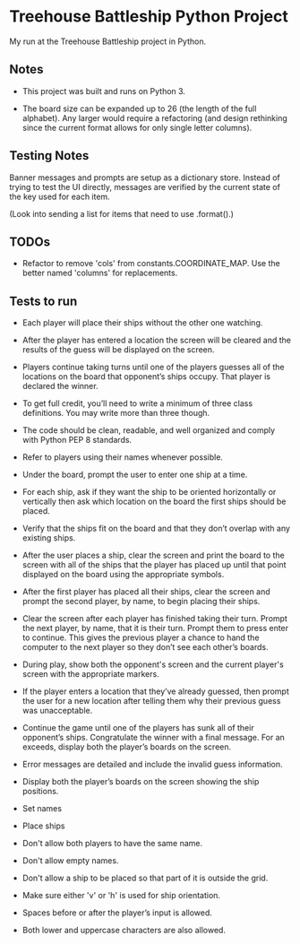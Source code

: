 Treehouse Battleship Python Project
===================================

My run at the Treehouse Battleship project in Python.

Notes
-----

- This project was built and runs on Python 3. 

- The board size can be expanded up to 26 (the length of the full alphabet). Any larger would require a refactoring (and design rethinking since the current format allows for only single letter columns).




Testing Notes
-------------

Banner messages and prompts are setup as a dictionary store. Instead of trying to test the UI directly, messages are verified by the current state of the key used for each item. 


(Look into sending a list for items that need to use .format().)



TODOs
-----

- Refactor to remove 'cols' from constants.COORDINATE_MAP. Use the better named 'columns' for replacements. 




Tests to run
------------

- Each player will place their ships without the other one watching.
- After the player has entered a location the screen will be cleared and the results of the guess will be displayed on the screen.
- Players continue taking turns until one of the players guesses all of the locations on the board that opponent’s ships occupy. That player is declared the winner.
- To get full credit, you’ll need to write a minimum of three class definitions. You may write more than three though.
- The code should be clean, readable, and well organized and comply with Python PEP 8 standards.
- Refer to players using their names whenever possible.
- Under the board, prompt the user to enter one ship at a time.
- For each ship, ask if they want the ship to be oriented horizontally or vertically then ask which location on the board the first ships should be placed.
- Verify that the ships fit on the board and that they don’t overlap with any existing ships. 
- After the user places a ship, clear the screen and print the board to the screen with all of the ships that the player has placed up until that point displayed on the board using the appropriate symbols.
- After the first player has placed all their ships, clear the screen and prompt the second player, by name, to begin placing their ships.
- Clear the screen after each player has finished taking their turn. Prompt the next player, by name, that it is their turn. Prompt them to press enter to continue. This gives the previous player a chance to hand the computer to the next player so they don’t see each other’s boards.
- During play, show both the opponent's screen and the current player's screen with the appropriate markers.
- If the player enters a location that they’ve already guessed, then prompt the user for a new location after telling them why their previous guess was unacceptable.
- Continue the game until one of the players has sunk all of their opponent’s ships. Congratulate the winner with a final message. For an exceeds, display both the player’s boards on the screen.
- Error messages are detailed and include the invalid guess information.
- Display both the player’s boards on the screen showing the ship positions.
- Set names
- Place ships

- Don't allow both players to have the same name. 
- Don't allow empty names.
- Don't allow a ship to be placed so that part of it is outside the grid. 
- Make sure either 'v' or 'h' is used for ship orientation. 
- Spaces before or after the player’s input is allowed. 
- Both lower and uppercase characters are also allowed. 


